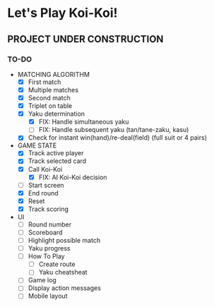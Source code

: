 # Let's Play Koi-Koi!

## PROJECT UNDER CONSTRUCTION

### TO-DO
- MATCHING ALGORITHM
  - [x] First match
  - [x] Multiple matches
  - [x] Second match
  - [x] Triplet on table
  - [x] Yaku determination
    - [x] FIX: Handle simultaneous yaku
    - [ ] FIX: Handle subsequent yaku (tan/tane-zaku, kasu)
  - [x] Check for instant win(hand)/re-deal(field) (full suit or 4 pairs)

- GAME STATE
  - [x] Track active player
  - [x] Track selected card
  - [x] Call Koi-Koi
    - [x] FIX: AI Koi-Koi decision
  - [ ] Start screen
  - [x] End round
  - [x] Reset
  - [x] Track scoring

- UI
  - [ ] Round number
  - [ ] Scoreboard
  - [ ] Highlight possible match
  - [ ] Yaku progress
  - [ ] How To Play
    - [ ] Create route
    - [ ] Yaku cheatsheat
  - [ ] Game log
  - [ ] Display action messages
  - [ ] Mobile layout
